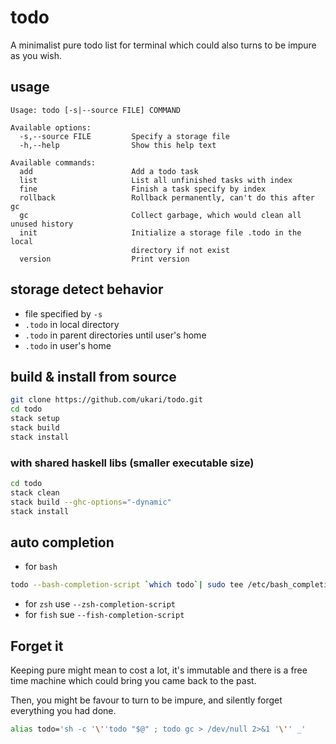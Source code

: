 # todo
A minimalist pure todo list for terminal which could also turns to be impure as you wish.

## usage
```
Usage: todo [-s|--source FILE] COMMAND

Available options:
  -s,--source FILE         Specify a storage file
  -h,--help                Show this help text

Available commands:
  add                      Add a todo task
  list                     List all unfinished tasks with index
  fine                     Finish a task specify by index
  rollback                 Rollback permanently, can't do this after gc
  gc                       Collect garbage, which would clean all unused history
  init                     Initialize a storage file .todo in the local
                           directory if not exist
  version                  Print version
```

## storage detect behavior
- file specified by `-s`
- `.todo` in local directory
- `.todo` in parent directories until user's home
- `.todo` in user's home

## build & install from source

``` bash
git clone https://github.com/ukari/todo.git
cd todo
stack setup
stack build
stack install
```

### with shared haskell libs (smaller executable size)
``` bash
cd todo
stack clean
stack build --ghc-options="-dynamic"
stack install
```

## auto completion

- for `bash`

``` bash
todo --bash-completion-script `which todo`| sudo tee /etc/bash_completion.d/todo
```

- for `zsh` use `--zsh-completion-script`
- for `fish` sue `--fish-completion-script`

## Forget it
Keeping pure might mean to cost a lot, it's immutable and there is a free time machine which could bring you came back to the past.

Then, you might be favour to turn to be impure, and silently forget everything you had done.

``` bash
alias todo='sh -c '\''todo "$@" ; todo gc > /dev/null 2>&1 '\'' _'
```
